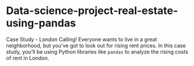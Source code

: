 # Data-science-project-real-estate-using-pandas
Case Study - London Calling!
Everyone wants to live in a great neighborhood, but you’ve got to look out for rising rent prices. 
In this case study, you’ll be using Python libraries like `pandas` to analyze the rising costs of rent in London. 
